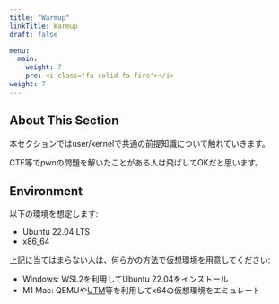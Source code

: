 ```yaml
---
title: "Warmup"
linkTitle: Warmup
draft: false

menu:
  main:
    weight: 7
    pre: <i class='fa-solid fa-fire'></i>
weight: 7
---
```


## About This Section

本セクションではuser/kernelで共通の前提知識について触れていきます。

CTF等でpwnの問題を解いたことがある人は飛ばしてOKだと思います。

## Environment

以下の環境を想定します:

- Ubuntu 22.04 LTS
- x86_64

上記に当てはまらない人は、何らかの方法で仮想環境を用意してください:

- Windows: WSL2を利用してUbuntu 22.04をインストール
- M1 Mac: QEMUや[UTM](https://mac.getutm.app/)等を利用してx64の仮想環境をエミュレート
